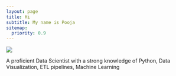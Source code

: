 ```yaml
---
layout: page
title: Hi
subtitle: My name is Pooja
sitemap:
  priority: 0.9
---
```


<img src="{{ '/assets/img/pooja.png' | prepend: site.baseurl }}" id="about-img">

<div id="describe-text">
	<p>A proficient Data Scientist with a strong knowledge of Python, Data Visualization, ETL pipelines, Machine Learning</p>

</div>
